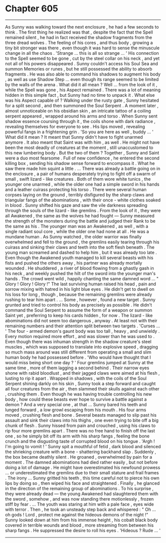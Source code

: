 
# Chapter 605


---

As Sunny was walking toward the next enclosure , he had a few seconds to think .
The first thing he realized was that , despite the fact that the Spell remained silent , he had in fact received the shadow fragments from the three dread wolves . The feeling of his cores , and thus body , growing a tiny bit stronger was there , even though it was hard to sense the minuscule change in all the chaos .
'Strange … this is all so strange … '
His connection to the Spell seemed to be gone , cut by the steel collar on his neck , and yet not all of his powers disappeared . Sunny couldn't access his Soul Sea and summon Memories or runes , but he still possessed the ability to absorb fragments . He was also able to command his shadows to augment his body , as well as use Shadow Step ... even though its range seemed to be limited by the walls of the arena .
What did it all mean ?
Well … from the look of it , while the Spell was gone , his Aspect remained . There was a lot of meaning hidden in this simple fact , but Sunny had no time to unpack it .
What else was his Aspect capable of ?
Walking under the rusty gate , Sunny hesitated for a split second , and then summoned the Soul Serpent .
A moment later , almost unnoticeable on his obsidian skin , an intricate tattoo of a coiling serpent appeared , wrapped around his arms and torso . When Sunny sent shadow essence coursing through it , the coils shone with dark radiance , revealing themselves for everyone to see .
His lips moved , revealing powerful fangs in a frightening grin .
'So you are here as well , buddy … '
What did it mean ? It meant that Sunny didn't have to fight unarmed anymore . It also meant that Saint was with him , as well .
He might not have been the most deadly of creatures at the moment , still unaccustomed to this new lumbering body . But the two of them ?
Together , Sunny and Saint were a duo most fearsome .
Full of new confidence , he entered the second killing box , sending his shadow sense forward to encompass it .
What he saw there made him squint a little .
… There was already a battle going on in the enclosure , a pair of humans desperately trying to fight off a swarm of small , swift lizard - like creatures . Both of them wore white tunics , the younger one unarmed , while the older one had a simple sword in his hands and a leather cuirass protecting his torso .
There were several human corpses laying on the ground , terribly disfigured by the sharp claws and triangular fangs of the abominations , with their once - white clothes soaked in blood .
Sunny shifted his gaze and saw the vile darkness spreading through the souls of the lizard - like gremlins . From the look of it , they were all Awakened , the same as the wolves he had fought — Sunny measured the strength of the monsters during the battle and judged their Rank to be the same as his .
The younger man was an Awakened , as well , with a single radiant soul core , while the older one had none at all . He was a mundane human .
As Sunny watched , the older warrior was finally overwhelmed and fell to the ground , the gremlins easily tearing through his cuirass and sinking their claws and teeth into the soft flesh beneath .
The young man screamed and dashed to help him , but it was already too late . Even though the Awakened youth managed to kill several beasts with his fists and pushed the others away , his partner was already mortally wounded . He shuddered , a river of blood flowing from a ghastly gash in his neck , and weekly pushed the hilt of the sword into the younger man's hands .
The crowd went wild , happily chanting the same damned word …
" Glory ! Glory ! Glory !"
The last surviving human raised his head , pain and sorrow mixing with hatred in his light blue eyes .
He didn't get to dwell on his loss for long , though , because the remaining gremlins were already rushing to tear him apart .
… Some , however , found a new target .
Sunny grunted and tried to control his body as precisely as possible . He didn't command the Soul Serpent to assume the form of a weapon or summon Saint yet , preferring to keep his cards hidden , for now .
The lizard - like abominations did not seem too dangerous , anyway . At least not with their remaining numbers and their attention split between two targets .
'Curses … '
The four - armed demon's gaunt body was too tall , heavy , and unwieldy . Every motion required more effort , and was slower than he was used to . Even though there was inhuman strength in the shadow creature's steel muscles , which was supposed to translate into explosive speed , dragging so much mass around was still different from operating a small and slim human body he had possessed before .
'Who would have thought that I would miss being short one day ? '
Four gremlins jumped at Sunny at the same time , more of them lagging a second behind . Their narrow eyes shone with rabid bloodlust , and their jagged claws were aimed at his flesh , lusting to rip it apart .
Wrapped in shadows , with the coils of the Soul Serpent shining darkly on his skin , Sunny took a step forward and caught all four creatures from the air , then slammed their skulls against each other , crushing them .
Even though he was having trouble controlling his new body , how could these beasts ever hope to survive a battle against a demon ?
And a very special one , at that …
Sunny bared his teeth and lunged forward , a low growl escaping from his mouth . His four arms moved , crushing flesh and bone . Several beasts managed to slip past his assault and sink their claws into his thighs , one even trying to bite off a big chunk of flesh .
Sunny hissed from pain and crouched , using his claws to rip four more gremlins apart . There was no free hand to finish off the last one , so he simply bit off its arm with his sharp fangs , feeling the bone crunch and the disgusting taste of corrupted blood on his tongue .
'Argh ! I'm going to vomit ! '
Sunny spit a mouthful of fetid , dark blood and silenced the shrieking creature with a bone - shattering backhand slap .
Suddenly , the box became deathly silent .
He groaned , overwhelmed by pain for a moment . The damned abominations had died rather easily , but not before doing a lot of damage . He might have overestimated his newfound prowess ... or underestimated the gremlins due to their small stature and frail frames .
The irony ...
Sunny gritted his teeth , this time careful not to pierce his own lips by doing so , then wiped his face and straightened . Finally , he glanced in the direction of the remaining group of abominations . To his surprise , they were already dead — the young Awakened had slaughtered them with the sword , somehow , and was now standing there motionlessly , frozen stiff by fear .
… The youth was staring at him with a pale face , eyes wide with terror .
Then , he took an unsteady step back and whispered :
" Oh … oh gods ! Lord , protect me against the hideous demons of the night !"
Sunny looked down at him from his immense height , his cobalt black body covered in terrible wounds and blood , more streaming from between his sharp fangs .
He suppressed the desire to roll his eyes .
'Hideous ? Rude … '

---

